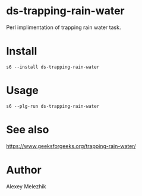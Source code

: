 # ds-trapping-rain-water

Perl implimentation of trapping rain water task.

# Install

    s6 --install ds-trapping-rain-water

# Usage

    s6 --plg-run ds-trapping-rain-water

# See also

https://www.geeksforgeeks.org/trapping-rain-water/

# Author

Alexey Melezhik

